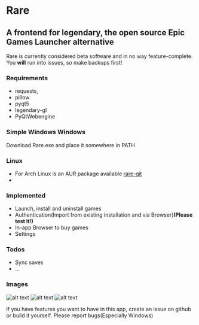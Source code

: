 # Rare
## A frontend for legendary, the open source Epic Games Launcher alternative

Rare is currently considered beta software and in no way feature-complete. You **will** run into issues, so make backups first!

### Requirements
 - requests, 
 - pillow
 - pyqt5
 - legendary-gl
 - PyQtWebengine


 
### Simple Windows Windows
Download Rare.exe and place it somewhere in PATH

### Linux
- For Arch Linux is an AUR package available [rare-git](https://aur.archlinux.org/rare-git.git)
- 

 ### Implemented
- Launch, install and uninstall games
- Authentication(Import from existing installation and via Browser)**(Please test it!)**
- In-app Browser to buy games
- Settings
### Todos
- Sync saves
- ...


### Images

![alt text](https://github.com/Dummerle/Rare/blob/master/Screenshots/GameList.png?raw=true)
![alt text](https://github.com/Dummerle/Rare/blob/master/Screenshots/Uninstalled.png?raw=true)
![alt text](https://github.com/Dummerle/Rare/blob/master/Screenshots/Settings.png?raw=true)



If you have features you want to have in this app, create an issue on github or build it yourself. Please report bugs(Especially Windows)

